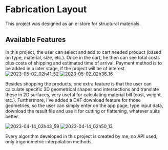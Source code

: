 # Fabrication Layout

This project was designed as an e-store for structural materials.

## Available Features

In this project, the user can select and add to cart needed product (based on type, material, size, etc.). Once in the cart, he then can see total costs plus costs of shipping and estimated time of arrival. Payment method is to be added in a later stage, if the project will be of interest.
![2023-05-02_02h41_52](https://user-images.githubusercontent.com/115340892/235550059-814c8fa9-fcc2-42aa-a60f-6b35c3e66486.png)
![2023-05-02_02h36_16](https://user-images.githubusercontent.com/115340892/235549607-d8f7949f-a1c1-4736-813d-9cbdefce3420.png)

Besides shopping the products, one extra feature is that the user can calculate specific 3D geometrical shapes and intersections and translate these in 2D surfaces, very useful for calculating material bill (cost, weight, etc.).
Furthermore, i've added a DXF download feature for those geometries, so the user can simply enter on the app page, type input data, download the result file and use it for cutting or flattening, whatever suits better.

![2023-04-14_02h43_59](https://user-images.githubusercontent.com/115340892/231909000-844c905f-ae9d-40f9-a1ed-071cd81b7918.png)
![2023-04-14_02h50_13](https://user-images.githubusercontent.com/115340892/231909105-7de6df39-5ba8-4978-a445-4bdef41a43a9.png)

Every algorithm developed in this project is created by me, no API used, only trigonometric interpolation methods.
